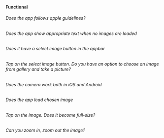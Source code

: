 #### Functional

###### Does the app follows apple guidelines?

###### Does the app show appropriate text when no images are loaded

###### Does it have a select image button in the appbar

###### Tap on the select image button. Do you have an option to choose an image from gallery and take a picture?

###### Does the camera work both in iOS and Android

###### Does the app load chosen image

###### Tap on the image. Does it become full-size?

###### Can you zoom in, zoom out the image?
